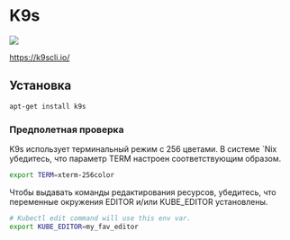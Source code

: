 # K9s

![](https://k9scli.io/assets/screens/pulses.png)

https://k9scli.io/

## Установка

```bash
apt-get install k9s
```

### Предполетная проверка

K9s использует терминальный режим с 256 цветами. В системе `Nix убедитесь, что параметр TERM настроен соответствующим образом.
```bash
export TERM=xterm-256color
```

Чтобы выдавать команды редактирования ресурсов, убедитесь, что переменные окружения EDITOR и/или KUBE_EDITOR установлены.
```bash
# Kubectl edit command will use this env var.
export KUBE_EDITOR=my_fav_editor
```